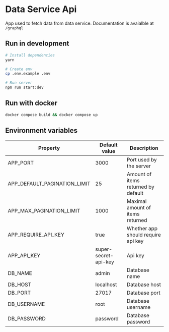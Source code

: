 # Data Service Api

App used to fetch data from data service. Documentation is avaialble at `/graphql`

## Run in development

```bash
# Install dependencies
yarn

# Create env
cp .env.example .env

# Run server
npm run start:dev
```

## Run with docker

```bash
docker compose build && docker compose up
```

## Environment variables

| Property                     | Default value        | Description                         |
| ---------------------------- | -------------------- | ----------------------------------- |
| APP_PORT                     | 3000                 | Port used by the server             |
| APP_DEFAULT_PAGINATION_LIMIT | 25                   | Amount of items returned by default |
| APP_MAX_PAGINATION_LIMIT     | 1000                 | Maximal amount of items returned    |
| APP_REQUIRE_API_KEY          | true                 | Whether app should require api key  |
| APP_API_KEY                  | super-secret-api-key | Api key                             |
| DB_NAME                      | admin                | Database name                       |
| DB_HOST                      | localhost            | Database host                       |
| DB_PORT                      | 27017                | Database port                       |
| DB_USERNAME                  | root                 | Database username                   |
| DB_PASSWORD                  | password             | Database password                   |

